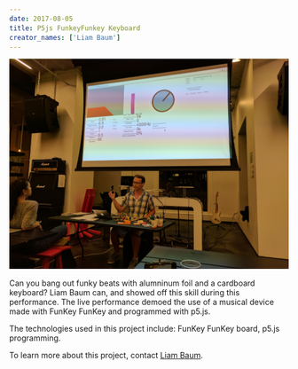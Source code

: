 ```yaml
---
date: 2017-08-05
title: P5js FunkeyFunkey Keyboard
creator_names: ['Liam Baum']
---
```

![Photo of Liam Baum's presentation on the his FunkeyFunkey keyboard.](/assets/events/20170805/20170805_liam.jpg)


Can you bang out funky beats with alumninum foil and a cardboard keyboard? Liam Baum can, and showed off this skill during this performance. The live performance demoed the use of a musical device made with FunKey FunKey and programmed with p5.js.

The technologies used in this project include:
FunKey FunKey board, p5.js programming.

To learn more about this project, contact [Liam Baum](https://twitter.com/mrbombmusic).
